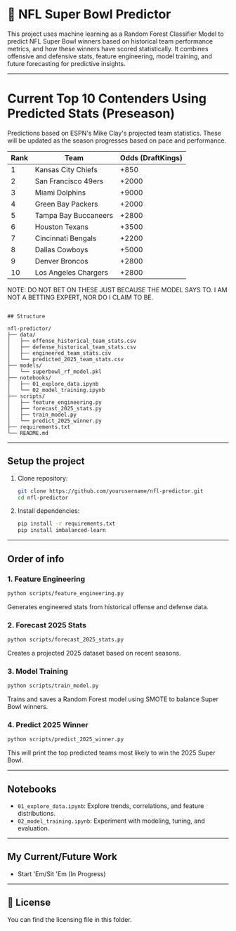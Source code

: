 # 🏈 NFL Super Bowl Predictor

This project uses machine learning as a Random Forest Classifier Model to predict NFL Super Bowl winners based on historical team performance metrics, and how these winners have scored statistically. It combines offensive and defensive stats, feature engineering, model training, and future forecasting for predictive insights.

---

# Current Top 10 Contenders Using Predicted Stats (Preseason)

Predictions based on ESPN's Mike Clay's projected team statistics. These will be updated as the season progresses based on pace and performance.

| Rank | Team                  | Odds (DraftKings) |
|------|-----------------------|-------------------|
| 1    | Kansas City Chiefs    | +850              |
| 2    | San Francisco 49ers   | +2000             |
| 3    | Miami Dolphins        | +9000             |
| 4    | Green Bay Packers     | +2000             |
| 5    | Tampa Bay Buccaneers  | +2800             |
| 6    | Houston Texans        | +3500             |
| 7    | Cincinnati Bengals    | +2200             |
| 8    | Dallas Cowboys        | +5000             |
| 9    | Denver Broncos        | +2800             |
| 10   | Los Angeles Chargers  | +2800             |

NOTE: DO NOT BET ON THESE JUST BECAUSE THE MODEL SAYS TO. I AM NOT A BETTING EXPERT, NOR DO I CLAIM TO BE.

```

## Structure

nfl-predictor/
├── data/
│   ├── offense_historical_team_stats.csv
│   ├── defense_historical_team_stats.csv
│   ├── engineered_team_stats.csv
│   └── predicted_2025_team_stats.csv
├── models/
│   └── superbowl_rf_model.pkl
├── notebooks/
│   ├── 01_explore_data.ipynb
│   └── 02_model_training.ipynb
├── scripts/
│   ├── feature_engineering.py
│   ├── forecast_2025_stats.py
│   ├── train_model.py
│   └── predict_2025_winner.py
├── requirements.txt
└── README.md
```

---

## Setup the project

1. Clone repository:

   ```bash
   git clone https://github.com/yourusername/nfl-predictor.git
   cd nfl-predictor
   ```

2. Install dependencies:

   ```bash
   pip install -r requirements.txt
   pip install imbalanced-learn
   ```

---

## Order of info

### 1. Feature Engineering

```bash
python scripts/feature_engineering.py
```

Generates engineered stats from historical offense and defense data.

### 2. Forecast 2025 Stats

```bash
python scripts/forecast_2025_stats.py
```

Creates a projected 2025 dataset based on recent seasons.

### 3. Model Training

```bash
python scripts/train_model.py
```

Trains and saves a Random Forest model using SMOTE to balance Super Bowl winners.

### 4. Predict 2025 Winner

```bash
python scripts/predict_2025_winner.py
```

This will print the top predicted teams most likely to win the 2025 Super Bowl.

---

## Notebooks

* `01_explore_data.ipynb`: Explore trends, correlations, and feature distributions.
* `02_model_training.ipynb`: Experiment with modeling, tuning, and evaluation.

---

## My Current/Future Work

* Start 'Em/Sit 'Em (In Progress)
---

## 📄 License

You can find the licensing file in this folder.

